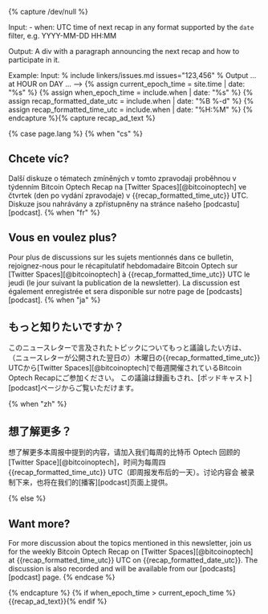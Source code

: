 {% capture /dev/null %}
<!--
recap-ad.md: creates an advertisement for the next recap
-->

  Input:
    - when: UTC time of next recap in any format supported by the `date`
      filter, e.g. YYYY-MM-DD HH:MM

  Output:
    A div with a paragraph announcing the next recap and how to
    participate in it.

  Example:
    Input:
      % include linkers/issues.md issues="123,456" %
    Output
      ... at HOUR on DAY ...
-->
{% assign current_epoch_time = site.time | date: "%s" %}
{% assign when_epoch_time = include.when | date: "%s" %}
{% assign recap_formatted_date_utc = include.when | date: "%B %-d" %}
{% assign recap_formatted_time_utc = include.when | date: "%H:%M" %}
{% endcapture %}{% capture recap_ad_text %}
<div markdown="1" class="callout">
{% case page.lang %}
{% when "cs" %}

## Chcete víc?

Další diskuze o tématech zmíněných v tomto zpravodaji proběhnou v týdenním
Bitcoin Optech Recap na [Twitter Spaces][@bitcoinoptech] ve čtvrtek (den po
vydání zpravodaje) v {{recap_formatted_time_utc}} UTC. Diskuze jsou nahrávány a zpřístupněny
na stránce našeho [podcastu][podcast].
{% when "fr" %}

## Vous en voulez plus?

Pour plus de discussions sur les sujets mentionnés dans ce bulletin,
rejoignez-nous pour le récapitulatif hebdomadaire Bitcoin Optech sur [Twitter
Spaces][@bitcoinoptech] à {{recap_formatted_time_utc}} UTC le jeudi (le jour suivant la publication de
la newsletter). La discussion est également enregistrée et sera disponible sur
notre page de [podcasts][podcast].
{% when "ja" %}

## もっと知りたいですか？

このニュースレターで言及されたトピックについてもっと議論したい方は、
（ニュースレターが公開された翌日の）木曜日の{{recap_formatted_time_utc}} UTCから[Twitter
Spaces][@bitcoinoptech]で毎週開催されているBitcoin Optech Recapにご参加ください。
この議論は録画もされ、[ポッドキャスト][podcast]ページからご覧いただけます。

{% when "zh" %}

## 想了解更多？

想了解更多本周报中提到的内容，请加入我们每周的比特币 Optech 回顾的 [Twitter
Space][@bitcoinoptech]，时间为每周四 {{recap_formatted_time_utc}} UTC（即周报发布后的一天）。讨论内容会
被录制下来，也将在我们的[播客][podcast]页面上提供。

{% else %}
## Want more?

For more discussion about the topics mentioned in this newsletter, join
us for the weekly Bitcoin Optech Recap on [Twitter
Spaces][@bitcoinoptech] at {{recap_formatted_time_utc}} UTC on
{{recap_formatted_date_utc}}.  The discussion is also recorded and will
be available from our [podcasts][podcast] page.
{% endcase %}

</div>
{% endcapture %}
{% if when_epoch_time > current_epoch_time %}{{recap_ad_text}}{% endif %}
